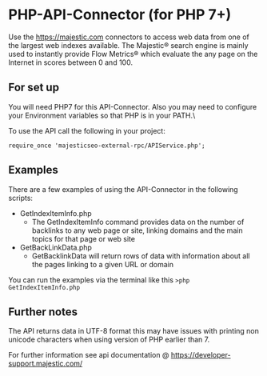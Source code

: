 PHP-API-Connector (for PHP 7+)
====================

Use the https://majestic.com connectors to access web data from one of the largest web indexes available. 
The Majestic® search engine is mainly used to instantly provide Flow Metrics® which evaluate the any page on the Internet in scores between 0 and 100.
 
For set up
---------------
You will need PHP7 for this API-Connector. Also you may need to configure your Environment variables so that PHP is in your PATH.\

To use the API call the following in your project:
```
require_once 'majesticseo-external-rpc/APIService.php';
```
Examples
-------------
There are a few examples of using the API-Connector in the following scripts:

* GetIndexItemInfo.php 
  * The GetIndexItemInfo command provides data on the number of backlinks to any web page or site, linking domains and the main topics for that page or web site
* GetBackLinkData.php 
  * GetBacklinkData will return rows of data with information about all the pages linking to a given URL or domain
  
You can run the examples via the terminal like this ```>php GetIndexItemInfo.php```   
  
Further notes  
------------------
The API returns data in UTF-8 format this may have issues with printing non unicode characters when using version of PHP earlier than 7.


For further information see api documentation @ https://developer-support.majestic.com/

